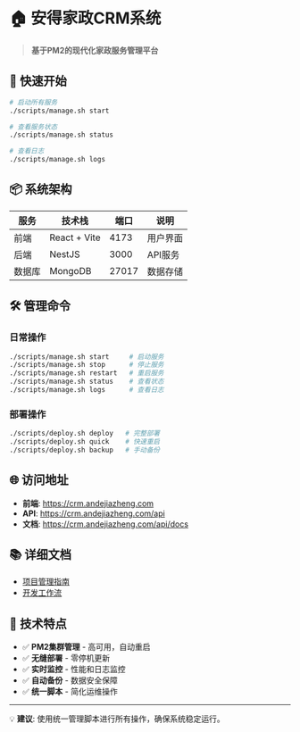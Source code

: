 # 🏠 安得家政CRM系统

> **基于PM2的现代化家政服务管理平台**

## 🚀 快速开始

```bash
# 启动所有服务
./scripts/manage.sh start

# 查看服务状态
./scripts/manage.sh status

# 查看日志
./scripts/manage.sh logs
```

## 📦 系统架构

| 服务 | 技术栈 | 端口 | 说明 |
|------|-------|------|------|
| 前端 | React + Vite | 4173 | 用户界面 |
| 后端 | NestJS | 3000 | API服务 |
| 数据库 | MongoDB | 27017 | 数据存储 |

## 🛠️ 管理命令

### 日常操作
```bash
./scripts/manage.sh start     # 启动服务
./scripts/manage.sh stop      # 停止服务
./scripts/manage.sh restart   # 重启服务
./scripts/manage.sh status    # 查看状态
./scripts/manage.sh logs      # 查看日志
```

### 部署操作
```bash
./scripts/deploy.sh deploy   # 完整部署
./scripts/deploy.sh quick    # 快速重启
./scripts/deploy.sh backup   # 手动备份
```

## 🌐 访问地址

- **前端**: https://crm.andejiazheng.com
- **API**: https://crm.andejiazheng.com/api
- **文档**: https://crm.andejiazheng.com/api/docs

## 📚 详细文档

- [项目管理指南](PROJECT_MANAGEMENT.md)
- [开发工作流](DEVELOPMENT_WORKFLOW.md)

## 🎯 技术特点

- ✅ **PM2集群管理** - 高可用，自动重启
- ✅ **无缝部署** - 零停机更新
- ✅ **实时监控** - 性能和日志监控
- ✅ **自动备份** - 数据安全保障
- ✅ **统一脚本** - 简化运维操作

---

💡 **建议**: 使用统一管理脚本进行所有操作，确保系统稳定运行。 